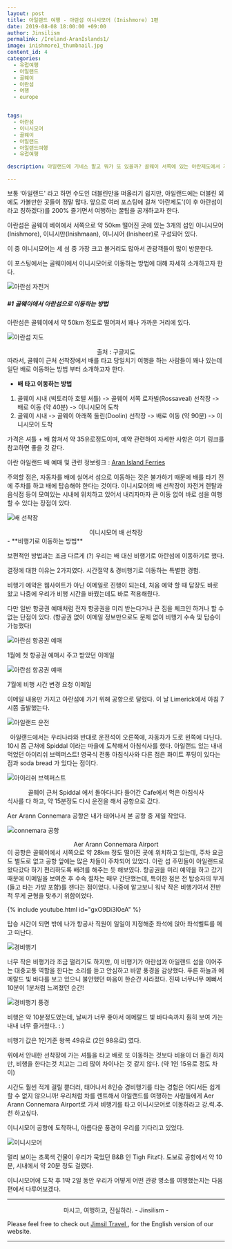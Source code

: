 ```yaml
---
layout: post
title: 아일랜드 여행 - 아란섬 이니시모어 (Inishmore) 1편
date: 2019-08-08 18:00:00 +09:00
author: Jinsilism
permalink: /Ireland-AranIslands1/
image: inishmore1_thumbnail.jpg
content_id: 4
categories:
  - 유럽여행
  - 아일랜드
  - 골웨이
  - 아란섬
  - 여행
  - europe


tags:
  - 아란섬
  - 이니시모어
  - 골웨이
  - 아일랜드
  - 아일랜드여행
  - 유럽여행

description: 아일랜드에 기네스 말고 뭐가 또 있을까? 골웨이 서쪽에 있는 아란제도에서 가장 큰 섬인 이니시모어 (Inishmore) 여행 꿀팁 1편!

---
```




보통 ‘아일랜드' 라고 하면 수도인 더블린만을 떠올리기 쉽지만, 아일랜드에는 더블린 외에도 가볼만한 곳들이 정말 많다. 앞으로 여러 포스팅에 걸쳐 ‘아란제도'(이 후 아란섬이라고 칭하겠다)를 200% 즐기면서 여행하는 꿀팁을 공개하고자 한다.

아란섬은 골웨이 베이에서 서쪽으로 약 50km 떨어진 곳에 있는 3개의 섬인 이니시모어 (Inishmore), 이니시만(Inishmaan), 이니시어 (Inisheer)로 구성되어 있다.

이 중 이니시모어는 세 섬 중 가장 크고 볼거리도 많아서 관광객들이 많이 방문한다.

이 포스팅에서는 골웨이에서 이니시모어로 이동하는 방법에 대해 자세히 소개하고자 한다.



![아란섬 자전거](https://lh3.googleusercontent.com/N-q46k9QDyeTFox53z3wyKE3cQTOBQxrqcia8YId5OeeEg4p7WZ1pqftJB1b-NONDYNe7kgmotJzjl72CSYxtJr2a7cMs_CJ0ZrCwT8Hq0pDWOeAPqdpu_sA88tSJL85AAgFRsQMxSr7vyfR8JQAx7kwYaSdBLSbT6GbXzVqOke0bQNGPZ-s0KC9ZV2-GRPP6hK6tVm6I66iYPHCl1k0qKSSj4etGiFITbikdGZJOfwwszSdGfh9j4b3gf14lp68wwhCFkhYbkrh204UwD71LNX0gH_Z9iTkHIFiGiFzStDTaBOieYQ2nthMnxRNOHU21rbZopW5ztKysDIFrCjR8QZheaInIVNJWlSSU7zSEYFi3lyGL9IT7Hln8lpEhaITv_F2CdTmHvdzYHIxgEd-JcvIZesOBPg1-N98F9xv9HgUiTMnnO4qZNGdVGFHvT6PiNQUrzeY-yIx7q1GH2kyyF_NqrhVKAoKkauiuoO8Xl5dXctGB6HA7IjPS2cRtY8NRGkU9i2XVkYr8jhoPJrG0kobGY4F4I-VlIofhPxik091CTGjag8VZ09VXU5_o2VOyZuY-sKABhE_NgH0t3M-kDPJLSdj10zOHuca32Wl1aobBHUbJzzMW-6sW2MzxDjqOEzRTeNDdaQupT6-s3OsSk-Y2r3ONCU=w1059-h794-no)



##### #1 골웨이에서 아란섬으로 이동하는 방법

아란섬은 골웨이에서 약 50km 정도로 떨어져서 꽤나 가까운 거리에 있다.

![아란섬 지도](https://lh3.googleusercontent.com/DerWHyKLG3e3K-qr9E7M35KOeneHW9nRWNX3B0nWQPXPAk3oi4eSPtVAzAT_duByKtOq8e7dClUCNwfbvF1dmfIo0htIPn9vaucyLXSxtH1yiJC-XEwoQd9tBtOzU3rltNFsOwXvdBVW9D7KxGVRvrJKbsAs8UTuBzhDg0-4tn2ovKru7A-lzmUaBeosjMeTpBnldZS-FXdFHnGv-AexuQcgRr1fnaaSC6lndf51Sh2D42JaQmC0MW-77YBEsa36sp4c0-DFIF_I6nQuxewKfKHE08W_exLZXPf-t2NvyzK0lXdbK5a_kcmAVvUBvMg14yHWkae_UbGW9DJRgidQD7XxnqUwrbT15WUt9INwym7-Ck17-P36r_wI2O-IHnXsyAnoFQzEg2fYeAsWg7kCHxUJf69_A_FPRcNTq8P8RhjLGjR-dTW_-Fz5UNt1zCzNw7ZFdRLsLg6XHoReHJvOeoYdQTaIucSePEYyjjm3sZQW4Fd0SVZXNNBfGSEdouwBbMT65W9rp-ZitedtsdMT-L9g08n-Pfcp74KpjmjZQ_x0YOTdaQxT3cG_QqPjYxkyJsGnH6yhSp4B61VJIEXhfYN1HZSHmqz2p0AkOfWNZ3PL56SbCg4d9L5n7qSpgMkqLr1ltN1QoC5IMESDsYEHxcmX5ZpOVMA=w1100-h794-no)

<div style="text-align: center"> 출처 : 구글지도 </div>
따라서, 골웨이 근처 선착장에서 배를 타고 당일치기 여행을 하는 사람들이 꽤나 있는데 일단 배로 이동하는 방법 부터 소개하고자 한다.

- **배 타고 이동하는 방법**

1. 골웨이 시내 (빅토리아 호텔 셔틀) ->  골웨이 서쪽 로자빌(Rossaveal) 선착장 -> 배로 이동  (약 40분) -> 이니시모어 도착
2. 골웨이 시내 -> 골웨이 아래쪽 둘린(Doolin) 선착장 -> 배로 이동  (약 90분) -> 이니시모어 도착



가격은 셔틀 + 배 합쳐서 약 35유로정도이며, 예약 관련하여 자세한 사항은 여기 링크를 참고하면 좋을 것 같다.

아란 아일랜드 배 예매 및 관련 정보링크 : [Aran Island Ferries](<http://www.aranislandferries.com/times_mor.php>)



주의할 점은, 자동차를 배에 실어서 섬으로 이동하는 것은 불가하기 때문에 배를 타기 전에 주차를 하고 배에 탑승해야 한다는 것이다. 이니시모어의 배 선착장이 자전거 렌탈과 음식점 등이 모여있는 시내에 위치하고 있어서 내리자마자 큰 이동 없이 바로 섬을 여행할 수 있다는 장점이 있다.



![배 선착장](https://lh3.googleusercontent.com/xsxWds4CavMiUIvYdZwIBZHlpy-U15gKTcx8AsKb09zD-i6yQg-ATK13zEkfJumrgrJyRqWAoZu3fXpu3wuWEfqDqXUle_GErXUR0YxiSbWZrvaiQV_uHQ0x7Uq4z7gKvt36ZLebErSPJTMxrrdzcCEQ073OA4jclcWImV28QPoRx9VYSJZ4sZI7VnqcHxymKLk4N84a_9WcHbrTn0B7rRnAXV7xG_qfw6B5raJzEg5KA8SJyDBoNsUMuYaNhZmD_iRHibIUy3ar6ZTrwhxHsiGVg410LHqE3bKOV-7SfspdtZMbvhNknhMTEbS780euWM6x57tXNUrWEiDo_pOBjqtBfJwyKVsKXkVUpp3hj0MXRREucdY3RZa21CVWV2gebzSCachDesbCTo0oKVhZhk7VZe_B-cXQJ7RzHjlX17CF-hVOtZNw556T7-JhHirY5gn_rFevnBEd1mznN3aWgPdqOX4WSQSlPxew8ZphyWAmmMaWa_fwzAv3Lb_UVgcKOUnCxJLava0r06dBbFFh87H-kzCDxb2SWvDwgph0x8oWZoAMN9_isSrDyenwfO23BW295d8-oQlUDAu2KE_aT4snXhwQZe3q0OH7Eg7mSzWk1kfWcSjm_o-cLhcAn8T3x7dJ9jECeGsqWPiOVpJq9wauGAhFFhs=s839-no)

<div style="text-align: center"> 이니시모어 배 선착장 </div>
- **비행기로 이동하는 방법**

보편적인 방법과는 조금 다르게 (?) 우리는 배 대신 비행기로 아란섬에 이동하기로 했다.

결정에 대한 이유는 2가지였다. 시간절약 & 경비행기로 이동하는 특별한 경험.



비행기 예약은 웹사이트가 아닌 이메일로 진행이 되는데, 처음 예약 할 때 답장도 바로 왔고 나중에 우리가 비행 시간을 바꿨는데도 바로 적용해줬다.

다만 일반 항공권 예매처럼 전자 항공권을 미리 받는다거나  큰 짐을 체크인 하거나 할 수 없는 단점이 있다. (항공권 없이 이메일 정보만으로도 문제 없이 비행기 수속 및 탑승이 가능했다)

![아란섬 항공권 예매](https://lh3.googleusercontent.com/RjitOYmUewbueVP1WBzwBirywX4VFUwdP0Nsf3yMvQOOrZRF8FHUWPKYMaLoYiiACzRyjPmZGr3Y5kO-ns7tR3wzqJoZj1zvp1EUWpHu49ud8NOj9Ug4qRznnSooJZHbkvg3uHvyCDsMOcIEbb89aYUPS5F3-nldMABHkcLkTUAAcD_2WNPYeTDbV1IqaRYq21VB2zjsR35TGRLE7Qu-9j9UXCZnHNDezSzHw7C4vlCNKYvoprdcp5ojYHFkBpALOzy_iKb_ixxBwxACoGfl5k5YBpTBh4-hSzh9o5JlxobNhoG-GqjtR0-zlvU_GYlJp4uofDOHFKJEeteQ3R9a8Gyc8f8pYUf6HhE7ZRHlZPGsTvVFW3Ua_ptW4ORcCvAGVd4Ln9XqH1jgznnkX7n1cJtcIqJChTSVXpQzAxAJGV6HiPBTCh7NviH4UL_MFlXR6sqwBNPqtvevG7ec1bvDMIi8fFHGOF7HdQFu9L3NqJtIWtL4F12hNBfR7BVLq5x8PEOm006MnLpPfMPaIYoBstMBvOp0OjueOS4twLMSsMfwsdLAIgWfjkxUcqhb68uBI9guatV3bz_79FDq1ZZRE_Wv5pZDmLT-FdwXZd-cBtK7m2-NmrqtFjhLH7yX7H7GRx966vtPu1jXUwbxc0g0U__3cVTMPrQ=w1341-h458-no)

1월에 첫 항공권 예매시 주고 받았던 이메일



![아란섬 항공권 예매](https://lh3.googleusercontent.com/A1Gb56Dzs4-Vc_KFLi8UYhPMCcwoKyynidVpGuzBdSUAhaJ6AlNg83gm4GijFLv3bWoe4aOD9hAxAAmMfB8C-U_2biBx8jcVSCqDbLpB4YlzDsZ0vbNJ0hT9EkrljVb4GUsciKIxuioYGJCWvFo3zgz3VuDEf_V_HZS_ovQj4y9B2Kox_QY77M8GtD-WEzxoPiQHSHZPntTogjlTULOME7W7Ihs8ZCpEjpNaT1PG9qUrktEJlEpP1cYEzfj2rw1l8RfpZ7t6rYXrNtKHN5j2qe7zDZMTrU8xuUhl-Cmqnc_MUvh096TUNBeRbdfiOZtEcGgcNENtPNfEJYAdLoSs3UlzFAngbfx0BUUaHHPp6KJl0bp3M7kMHzc9IYlPKAfRY_Bq8JGknGx2oNK3hEs1mLw0-fUnsr5_v45WD4UCP09sCrQUhLTWqX9qTHgXazWl7urvITaju09lidg_pEXW_G-YV_wVnxtMhHdwahqTDE6LpZEENS8TKWVQUrIGb7RuDSTgAZAF_DFXTUMEt-V1CdbSLOKJauhIEVj_YietrOUmWcB0CM5C75Sp8Zv17X2n_6nm8qaV8DugV0flNIAXdjfVl86DKBcu157sJtr0C3evjJ6-4abYLXF1AaHDJc96b3nq5KpIEXpyF-4ix8oSbSPtDx1LaQY=w1328-h473-no)

7월에 비행 시간 변경 요청 이메일



이메일 내용만 가지고 아란섬에 가기 위해 공항으로 달렸다. 이 날 Limerick에서 아침 7시쯤 출발했는다.

![아일랜드 운전](https://lh3.googleusercontent.com/wJdXyn5Z69OjydQh0N4c6tJURZReNlEmTsIqLzE06cSC-frVDkJVRUeLiV5RrKTqtygCpAJLTms7MZKIjfFOJBwzY-rVNrE6RvALC7pqsCB7imhxvDYE_nN78KxSkyaL337wEG_2LpUm5HaOV5EN2GZMLwfkXqVeXZgfRud-MyXzcNjXGaYpF8U-5B8Esq3VS7FuE8j76RlMpggzEaSwGeM79bRi4gXRBpqyaMhYZjSnL09Qu2kSgEiO3UyLHTPnBq6Deb1-NOVySkp1-HFXalyKxZ-ajqFRne6ca0mxHnwvYSXqP_Z6-zY1vcGfEAmB3VZxOHt_s_5_25o_Rap1Wfha_7WCevBEgkKFyFp82ahXvrZUnwsHggHZCf-PiRlxwpHNrVO1GQ3Fi-bM-w1-n70CZ_OWD9hZFUWBltx1C_UDmy3uHV6TwIX67yNRJLK-P-LI0OLsfJK7Z0GYK2IrJ2Doe2U3aWvwVaXZTlex_6feUN5hUjqzVp-GGNhbRheKkK_Gxw7wQ-CJRWzu9VZa3VoZ3ITf9UAra3C1WMcU2hINLjTpH5d_zvYl2cfduurKjhmP_VdQq8IbAGFg2QaLSmAaGILVbldlqFQZA0WyJmfkhAzvxN3OyY-SQFZTFAPwXcaHitmYvRsRcckXm73rEjdreIKRsV0=w1057-h839-no)

<div style="text-align: center"> 아일랜드에서는 우리나라와 반대로  운전석이 오른쪽에, 자동차가 도로 왼쪽에 다닌다. </div>
10시 쯤 근처에 Spiddal 이라는 마을에 도착해서 아침식사를 했다. 아일랜드 있는 내내 먹었던 아이리쉬 브렉퍼스트! 영국식 전통 아침식사와 다른 점은 화이트 푸딩이 있다는 점과 soda bread 가 있다는 점이다.

![아이리쉬 브렉퍼스트](https://lh3.googleusercontent.com/PveBqALhPh8s07tDTn9qQy05baUqQwyyXhULJwxt6KkqlBOpLcvferIpUjwU2KYNgP5OsEZ6EiARAW0w3mo_zSeQpamxyH22IyWB-qxqnjr3dmFUSe0_X8fQ9fFMC8zp265DfcWw-wNXh-wRNtsdrp7bPjJ3Fum0oXg22r0DTitRz3W-j2AI6AukX5F3UGxeEsVKjmHI6iIcQy_OIkAFJSiXMdcb6XIwZiQJLMCZc9xSpOi02aZgPwTIiy4YB_wac-Uf2aBvwsbqHv8MPMFGXuUY1NnUmPRrM5-RGR7KQQYGFPi0UVjt2se3bkpYprjJ-LCostLF24tiFWAqXTiUQPpQDGRWYbZZzlcWtf59-_WTdk_XMiu7q2ePZPD2dBxjmwx_5aEhcW9NROUFyMjESDTselN0PMNNTlbpWshckX0tHS8nX5imiEo7TvwJoKHjuDQZ3u9zchq9n2lsWHEOZEDOSG8glylwg0vSJb1CGvP9BhAxrARx99TMzblc-lbj3bSIzShWqPxfC5rVZwYyoEiwnCfkmvavj5SvruiCcYD9Vjc7ogzdkmI3ou7EaXVcTH9uCpkFmIELCnNwqoy2TpPaXAUNyIKMvVwaj9YBmQTTTsg4g7rsaAgWrBySU3FG-G1ETzcYBonAwib88uw2FItFKewc0bc=w1119-h839-no)

<div style="text-align: center"> 골웨이 근처 Spiddal 에서 돌아다니다 들어간 Cafe에서 먹은 아침식사 </div>
식사를 다 하고, 약 15분정도 다시 운전을 해서 공항으로 갔다.

Aer Arann Connemara  공항은 내가 태어나서 본 공항 중 제일 작았다.

![connemara 공항](https://lh3.googleusercontent.com/ZQP1bKkgwLVm_xa5NxmGlmRhtdYo6d8bg3-M1DhgpV_2dEnTKvwUHJZqwHj1mmTz_Xhz93PGiBRuMjbufuUFLtn4LLGxouEQlESk_Nz0IiMUdN3D2SS0eOrXRCwFHdErv62fk2WC_OcyYsg1pdlMDzYX9TUPHhYgrap_ezssqv99f7GjZgBgTPrSYQ7kwVgZyOiNRLET27hJQDnO5u7jyGQNzhTa8QBc1Hwmu1wt6fqnF6bruqaFpy_xrXVKKayF-Kk4Lt_wpGRXT-AGUS4R_dGTkSUW68CPABNntsl8ZR2NHPtX3sh8YgMXE1sDHpMRV1CQv68LRgA81P3nDpGFApTw1ubjkoKi8MGtS4o_ri5fWDzvUEYXylrm08jUmYdSTLygthahnqv-BHxwWBlYR_MIeurecxPk9r7JMYulKl8SAy-osUU0RuYHblD_AQifOutuO1lBrCaOk03dEEmOy71lX5fYpeuYF-UqvNC8UmfLpcB_n6O0uKjywC8xWLOb9j9NB3Ui6FzjZU7Df8J6x9LWPYLHgF_qxG8DtJuInc_LCVy-TUxTngjxCITe2S-HBVLw-VFRcm6oDIzdlvEC4t6RUuFZuSlUflrdcM3VshXu-yxBkossddHd5uY17ECE6uAw_vZysT9gyVm_JKtbdfFhf4aowUo=w669-h378-no)

<div style="text-align: center"> Aer Arann Connemara Airport </div>
이 공항은 골웨이에서 서쪽으로 약 28km 정도 떨어진 곳에 위치하고 있는데, 주차 요금도 별도로 없고 공항 앞에는 많은 차들이 주차되어 있었다. 아란 섬 주민들이 아일랜드로 왔다갔다 하기 편리하도록 배려를 해주는 듯 해보였다.
항공권을 미리 예약을 하고 갔기 때문에 이메일을 보여준 후 수속 절차는 매우 간단했는데, 특이한 점은 전 탑승자의 무게 (들고 타는 가방 포함)를 잰다는 점이었다. 나중에 알고보니 워낙 작은 비행기여서 전반적 무게 균형을 맞추기 위함이었다.

{% include youtube.html id="gxO9Di3I0eA" %}



탑승 시간이 되면 밖에 나가 항공사 직원이 일일이 지정해준 좌석에 앉아 좌석벨트를 메고 떠난다.

![경비행기](https://lh3.googleusercontent.com/iBfOpI1w9G8IEXvgn05vRggy0rxc_Sq5TWeDnF-75pgxCx2zZ6LNo-go-eRonncPuLlFS8eqaXyENTpKbrNROtPz0aloSg7GLkuKBtl0MPwm_384g-2BCLHkPRJhEKOreV5ikSBDoDIMb9FCHvRkyN8eZ_Cyrc2eT80CJOdPerO6qbwiLk4YbWhGUo1hrnBH4Ry8TZOJ5SJdN2-2YHVyH_y1b7eXdg4F-UJo_XXxC7a9op4S3kUTpYVB02eAfvzk6owXaT_4Gjvz4m5DsgnJGj_zJP96HenPtP04B4nNvcDSnlWa2G_cLRXzxr_WH2dF0c5EAI5d6YrkLGre_uh2OUWYcKWyvzbpG8WVrkgH9nlsNdyf4f9mVJ0b-F_y0KTD7zZdAK7ktX8r_vFV0eUoEVEItK-JqKPnbJH1ITyAbhTKDZ8jD_PcNT5VuQu-4hC8dxCs4oCcTuKaGG4f4cLZ70Emc-1B3R72XQiZ5M3FpjaC7nHjZf9QCppsxIZggABC_znSDhJSIC2ykVq48Y_9kHlQESWHM9AlDa5meoOI5sWWRP_QJGnwvh8zIeWYopnyRzAOp9yuY7nAlu8fmyOu-UXKre2XyBzCCw-oIekZ1L5KjYPmH4LRZWo2NzcP631N6LzDRe22nn1PlmPoVfmhv5-CNdhxD4c=w1106-h733-no)



너무 작은 비행기라 조금 떨리기도 하지만,  이 비행기가 아란섬과 아일랜드 섬을 이어주는 대중교통 역할을 한다는 소리를 듣고 안심하고 바깥 풍경을 감상했다. 푸른 하늘과 에메랄드 빛 바다를 보고 있으니 불안했던 마음이 한순간 사라졌다. 진짜 너무너무 예뻐서 10분이 1분처럼 느껴졌던 순간!

![경비행기 풍경](https://lh3.googleusercontent.com/fGWh3d8v4zSPiRmZjPt9UaHgt9PM-p2Tba2UbA_n9K89J5lafR--wSSQ0gRnVX0h5E0V9Q33ZxBxF_OpCHRFxbKCDnb6bliF1YmO9cVG5ljj4Vxzd1Q33z6AywULoEMuyvmYJs-Sb5CCm7NLoeltLD0tku5-Q_lklymABgs98CYDh9hyTivFBuSyp-IBINPpAfcGjamH97TkNc-sK9onCElpGgeCXlRXViAzSubncSRzCx0hYDvKkSWhkSS1FVzUzFHZ0iNnRghEiyvhzxoZDmkq4jMlwp8tIx4O1eZuqe1IGdUJ-6S4bc6sHafO4fxpzrl_1e0qmQHbkpuOLKDY8cwYO0NEr7Qoo006tMbQKhyBKVzgw3zowtR8FgtmXp7SX8PkBsSwsFF0DW1y9tqK5HHBcAkRiRG6QaTHZzs2CFNIb5ux--wOsAfKqI543D5ECmLdCNXn8JNa7LO0Lp4kZj66OCKK5iVEWBB0hK9urZ_Q1KrfvJ3hDwR5U8Knx31VrOc-YDhrnvun9TmJz2Bf_wsBcLylbGAEs56Vs2q9RtZSe_9ISWbVEVFgRY_tWOD1uX261PKZOfbtetMMSW684WjQyni6-SbImx2eJ_LsIRuVIFHvBgNWgvydNhHmDuOVhc9j5c4ImiIpcCV2LxbX5cevfC-GgAU=w1118-h839-no)



비행은 약 10분정도였는데, 날씨가 너무 좋아서 에메랄드 빛 바다속까지 훤히 보여 가는 내내 너무 즐거웠다. : )

비행기 값은 1인기준 왕복 49유로 (2인 98유로) 였다.

위에서 안내한 선착장에 가는 셔틀을 타고 배로 또 이동하는 것보다 비용이 더 들긴 하지만, 비행을 한다는것 치고는 그리 많이 차이나는 것 같지 않다. (약 1인 15유로 정도 차이)

시간도 훨씬 적게 걸릴 뿐더러, 태어나서 8인승 경비행기를 타는 경험은 어디서든 쉽게 할 수 없지 않으니까! 우리처럼 차를 렌트해서 아일랜드를 여행하는 사람들에게 Aer Arann Connemara Airport로 가서 비행기를 타고 이니시모어로 이동하라고 강.력.추.천 하고싶다.



이니시모어 공항에 도착하니, 아름다운 풍경이 우리를 기다리고 있었다.

![이니시모어](https://lh3.googleusercontent.com/KChpFc7w4AphphSjbJt1ER-uShV62cBKkGWWClLoGHAP4FlupDTPLQB2A8EfSqJyox0fNi0uSUQ_Ztw8oR3UkMFENGH8DuRcN-8WlbNvGLCcTsDpym7O9R2ZQwtk_ihkzYV-ulj4grdM8v2HncjJCnJ8WDRy-OEltuAgQcKTv8NzZ7xYL6Kj6e_I_QQjJDQsB93_9t4cvzcry_t1haOmI64Nr9BanG9onK1kM0X2zC9ewY9K4fP8myHMbT734O7uCm6_kwq5wv4DfvpK5nGyPKrMRwiZp8_M_m89-zVPqQFwmKPp_4ePnZRRQft7kHPV2EJ3zLbshkIToOZOXH0DasLafDd84mKOAAaPFZVsNsAY3dWaxLdRpguB3pCx4yaKOXURp5s_bvw0yhGa9PTrR4jkhBrj45t8Jb2t7CFiwNDl6CoCHbShVX6G6EVkEjXuQGiItp4YyuBaAhccLTR2sxUf7QnvLg5QMOda4etohxtUExilPswAMzK56gLjCIcV3aYQgGwLI2eTvHpCcFv5sXu6hwTPGUPhjK43pFaLx9cWM86rlqESc7W52_ferTYsXq6ItzIutDJGtydAQFR7JPpkDIJyrOUSMOkAxqbz0MKQefyFN1WXJRI8chbI8SarhXQkSpM0VyzGLxbioK4KLU0EXMGSXuU=w425-h319-no)

멀리 보이는 초록색 건물이 우리가 묵었던 B&B 인 Tigh Fitz다. 도보로 공항에서 약 10분, 시내에서 약 20분 정도 걸렸다.



이니시모어에 도착 후 1박 2일 동안 우리가 어떻게 어떤 관광 명소를 여행했는지는 다음 편에서 다루어보겠다.


<hr>
<div style="text-align: center">
마시고, 여행하고, 진실하라.
- Jinsilism -
</div>

Please feel free to check out <a href="https://jimsil.com" target="_blank"> Jimsil Travel </a>, for the English version of our website.
<hr>
